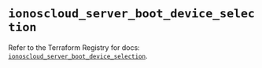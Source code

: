 # `ionoscloud_server_boot_device_selection`

Refer to the Terraform Registry for docs: [`ionoscloud_server_boot_device_selection`](https://registry.terraform.io/providers/ionos-cloud/ionoscloud/6.7.3/docs/resources/server_boot_device_selection).
